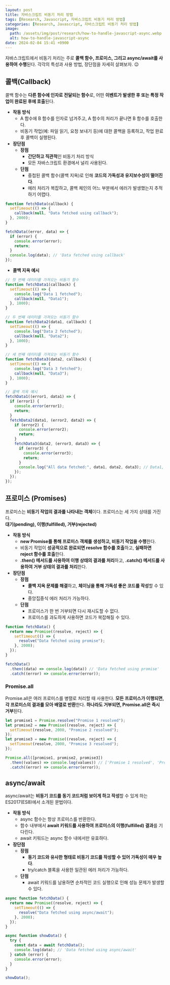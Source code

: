 ```yaml
---
layout: post
title: 자바스크립트 비동기 처리 방법
tags: [Research, Javascript, 자바스크립트 비동기 처리 방법]
categories: [Research, Javascript, 자바스크립트 비동기 처리 방법]
image:
  path: /assets/img/post/research/how-to-handle-javascript-async.webp
  alt: how-to-handle-javascript-async
date: 2024-02-04 15:41 +0900
---
```


자바스크립트에서 비동기 처리는 주로 **콜백 함수, 프로미스, 그리고 async/await를 사용하여 수행**된다. 각각의 특성과 사용 방법, 장단점을 자세히 살펴보자. 😉

## 콜백(Callback)

콜백 함수는 **다른 함수에 인자로 전달되는 함수**로, 어떤 **이벤트가 발생한 후 또는 특정 작업이 완료된 후에 호출**된다.

- **작동 방식**
  - A 함수에 B 함수를 인자로 넘겨주고, A 함수의 처리가 끝나면 B 함수를 호출한다.
  - 비동기 작업(예: 파일 읽기, 요청 보내기 등)에 대한 콜백을 등록하고, 작업 완료 후 콜백이 실행된다.
- **장단점**
  - **장점**
    - **간단하고 직관적**인 비동기 처리 방식
    - 모든 자바스크립트 환경에서 널리 사용된다.
  - **단점**
    - 중첩된 콜백 함수(콜백 지옥)로 인해 **코드의 가독성과 유지보수성이 떨어진다**.
    - 에러 처리가 복잡하고, 콜백 체인의 어느 부분에서 에러가 발생했는지 추적하기 어렵다.

```javascript
function fetchData(callback) {
  setTimeout(() => {
    callback(null, "Data fetched using callback");
  }, 2000);
}

fetchData((error, data) => {
  if (error) {
    console.error(error);
    return;
  }
  console.log(data); // 'Data fetched using callback'
});
```

- **콜백 지옥 예시**

```javascript
// 첫 번째 데이터를 가져오는 비동기 함수
function fetchData1(callback) {
  setTimeout(() => {
    console.log("Data 1 fetched");
    callback(null, "Data1");
  }, 1000);
}

// 두 번째 데이터를 가져오는 비동기 함수
function fetchData2(data1, callback) {
  setTimeout(() => {
    console.log("Data 2 fetched");
    callback(null, "Data2");
  }, 1000);
}

// 세 번째 데이터를 가져오는 비동기 함수
function fetchData3(data2, callback) {
  setTimeout(() => {
    console.log("Data 3 fetched");
    callback(null, "Data3");
  }, 1000);
}

// 콜백 지옥 예시
fetchData1((error1, data1) => {
  if (error1) {
    console.error(error1);
    return;
  }
  fetchData2(data1, (error2, data2) => {
    if (error2) {
      console.error(error2);
      return;
    }
    fetchData3(data2, (error3, data3) => {
      if (error3) {
        console.error(error3);
        return;
      }
      console.log("All data fetched:", data1, data2, data3); // Data1, Data2, Data3
    });
  });
});
```

## 프로미스 (Promises)

프로미스는 **비동기 작업의 결과를 나타내는 객체**이다. 프로미스는 세 가지 상태를 가진다. <br>
**대기(pending), 이행(fulfilled), 거부(rejected)**

- **작동 방식**
  - **new Promise를 통해 프로미스 객체를 생성하고, 비동기 작업을 수행**한다.
  - 비동기 작업이 **성공적으로 완료되면 resolve 함수를 호출**하고, **실패하면 reject 함수를 호출**한다.
  - **.then() 메서드를 사용하여 이행 상태의 결과를 처리**하고, **.catch() 메서드를 사용하여 거부 상태의 결과를 처리**한다.
- **장단점**
  - **장점**
    - **콜백 지옥 문제를 해결**하고, **체이닝을 통해 가독성 좋은 코드를 작성**할 수 있다.
    - 중앙집중식 에러 처리가 가능하다.
  - **단점**
    - 프로미스가 한 번 거부되면 다시 재시도할 수 없다.
    - 프로미스를 과도하게 사용하면 코드가 복잡해질 수 있다.

```javascript
function fetchData() {
  return new Promise((resolve, reject) => {
    setTimeout(() => {
      resolve("Data fetched using promise");
    }, 2000);
  });
}

fetchData()
  .then((data) => console.log(data)) // 'Data fetched using promise'
  .catch((error) => console.error(error));
```

### Promise.all

Promise.all은 여러 프로미스를 병렬로 처리할 때 사용한다. **모든 프로미스가 이행되면, 각 프로미스의 결과를 모아 배열로 반환**한다. **하나라도 거부되면, Promise.all은 즉시 거부**된다.

```javascript
let promise1 = Promise.resolve("Promise 1 resolved");
let promise2 = new Promise((resolve, reject) => {
  setTimeout(resolve, 2000, "Promise 2 resolved");
});
let promise3 = new Promise((resolve, reject) => {
  setTimeout(resolve, 2000, "Promise 3 resolved");
});

Promise.all([promise1, promise2, promise3])
  .then((values) => console.log(values)) // ['Promise 1 resolved', 'Promise 2 resolved', 'Promise 3 resolved']
  .catch((error) => console.error(error));
```

## async/await

async/await는 **비동기 코드를 동기 코드처럼 보이게 하고 작성**할 수 있게 하는 ES2017(ES8)에서 소개된 문법이다.

- **작동 방식**
  - async 함수는 항상 프로미스를 반환한다.
  - 함수 내부에서 **await 키워드를 사용하여 프로미스의 이행(fulfilled) 결과**를 기다린다.
  - await 키워드는 async 함수 내에서만 유효하다.
- **장단점**
  - **장점**
    - **동기 코드와 유사한 형태로 비동기 코드를 작성할 수 있어 가독성이 매우 높다**.
    - try/catch 블록을 사용한 일관된 에러 처리가 가능하다.
  - **단점**
    - await 키워드를 남용하면 순차적인 코드 실행으로 인해 성능 문제가 발생할 수 있다.

```javascript
async function fetchData() {
  return new Promise((resolve, reject) => {
    setTimeout(() => {
      resolve("Data fetched using async/await");
    }, 2000);
  });
}

async function showData() {
  try {
    const data = await fetchData();
    console.log(data); // 'Data fetched using async/await'
  } catch (error) {
    console.error(error);
  }
}

showData();
```
